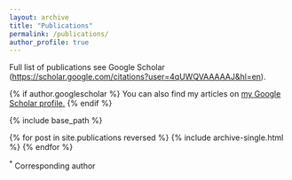 ```yaml
---
layout: archive
title: "Publications"
permalink: /publications/
author_profile: true
---
```



Full list of publications see Google Scholar (https://scholar.google.com/citations?user=4qUWQVAAAAAJ&hl=en).

{% if author.googlescholar %}
  You can also find my articles on <u><a href="{{author.googlescholar}}">my Google Scholar profile</a>.</u>
{% endif %}

{% include base_path %}

{% for post in site.publications reversed %}
  {% include archive-single.html %}
{% endfor %}

<sup>*</sup> Corresponding author